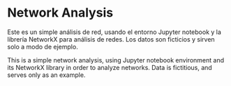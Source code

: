 # Network Analysis

Este es un simple análisis de red, usando el entorno Jupyter notebook y la librería NetworkX para análisis de redes. Los datos son ficticios y sirven solo a modo de ejemplo.

This is a simple network analysis, using Jupyter notebook environment and its NetworkX library in order to analyze networks. Data is fictitious, and serves only as an example.